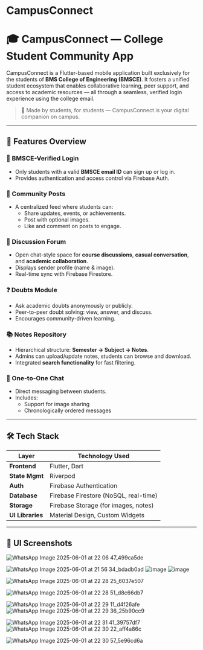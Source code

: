 # CampusConnect
# 🎓 CampusConnect — College Student Community App

CampusConnect is a Flutter-based mobile application built exclusively for the students of **BMS College of Engineering (BMSCE)**. It fosters a unified student ecosystem that enables collaborative learning, peer support, and access to academic resources — all through a seamless, verified login experience using the college email.

> 📌 Made by students, for students — CampusConnect is your digital companion on campus.

---

## 📱 Features Overview

### 🔐 BMSCE-Verified Login
- Only students with a valid **BMSCE email ID** can sign up or log in.
- Provides authentication and access control via Firebase Auth.

### 📰 Community Posts
- A centralized feed where students can:
  - Share updates, events, or achievements.
  - Post with optional images.
  - Like and comment on posts to engage.

### 💭 Discussion Forum
- Open chat-style space for **course discussions**, **casual conversation**, and **academic collaboration**.
- Displays sender profile (name & image).
- Real-time sync with Firebase Firestore.

### ❓ Doubts Module
- Ask academic doubts anonymously or publicly.
- Peer-to-peer doubt solving: view, answer, and discuss.
- Encourages community-driven learning.

### 📚 Notes Repository
- Hierarchical structure: **Semester → Subject → Notes**.
- Admins can upload/update notes, students can browse and download.
- Integrated **search functionality** for fast filtering.

### 💬 One-to-One Chat
- Direct messaging between students.
- Includes:
  - Support for image sharing
  - Chronologically ordered messages

---

## 🛠️ Tech Stack

| Layer            | Technology Used                          |
|------------------|-------------------------------------------|
| **Frontend**     | Flutter, Dart                            |
| **State Mgmt**   | Riverpod                                 |
| **Auth**         | Firebase Authentication                  |
| **Database**     | Firebase Firestore (NoSQL, real-time)    |
| **Storage**      | Firebase Storage (for images, notes)     |
| **UI Libraries** | Material Design, Custom Widgets          |

---

## 📸 UI Screenshots



![WhatsApp Image 2025-06-01 at 22 06 47_499ca5de](https://github.com/user-attachments/assets/f670bc44-86a2-47d6-887b-dc7df2d5375b)

![WhatsApp Image 2025-06-01 at 21 56 34_bdadb0ad](https://github.com/user-attachments/assets/e7fadd06-607a-4f00-a700-5092a0eb0dfb)
![image](https://github.com/user-attachments/assets/1c61eb72-30d8-4b49-8347-14274a1de21e)
![image](https://github.com/user-attachments/assets/05995498-f014-4f77-9aa8-1aacae02fabd)

![WhatsApp Image 2025-06-01 at 22 28 25_6037e507](https://github.com/user-attachments/assets/039edf43-e6ac-4657-ac0b-6d099f618594)

![WhatsApp Image 2025-06-01 at 22 28 51_d8c66db7](https://github.com/user-attachments/assets/f832dd27-c59f-4849-b3a3-419140ffe04b)

![WhatsApp Image 2025-06-01 at 22 29 11_d4f26afe](https://github.com/user-attachments/assets/f0ed8e51-11c8-487b-acb7-b9b5929432e6)
![WhatsApp Image 2025-06-01 at 22 29 36_25b90cc9](https://github.com/user-attachments/assets/83c4e696-5542-4f06-841f-de9b46a8e0ee)

![WhatsApp Image 2025-06-01 at 22 31 41_39757df7](https://github.com/user-attachments/assets/a943f482-d914-4f8b-8c1a-41db5d9e1662)
![WhatsApp Image 2025-06-01 at 22 30 22_aff4a86c](https://github.com/user-attachments/assets/62376b5a-d88c-4a64-bf9c-d0693dd4966e)


![WhatsApp Image 2025-06-01 at 22 30 57_5e96cd6a](https://github.com/user-attachments/assets/4743c564-db5a-45da-ae09-b4ab87a36462)












